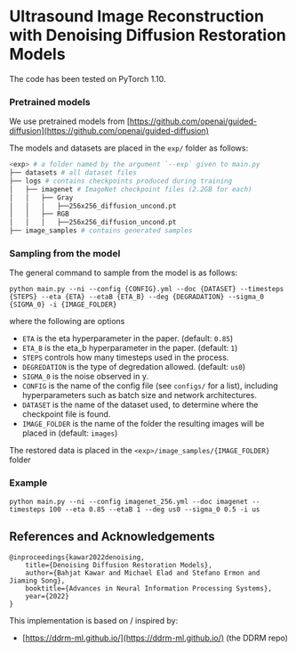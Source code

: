 # Ultrasound Image Reconstruction with Denoising Diffusion Restoration Models 

The code has been tested on PyTorch 1.10. 

### Pretrained models
We use pretrained models from [https://github.com/openai/guided-diffusion](https://github.com/openai/guided-diffusion)

The models and datasets are placed in the `exp/` folder as follows:
```bash
<exp> # a folder named by the argument `--exp` given to main.py
├── datasets # all dataset files
├── logs # contains checkpoints produced during training
│   ├── imagenet # ImageNet checkpoint files (2.2GB for each)
│   │   ├── Gray
│   │   │   ├──256x256_diffusion_uncond.pt
│   │   ├── RGB
│   │   │   ├──256x256_diffusion_uncond.pt
├── image_samples # contains generated samples
```

### Sampling from the model

The general command to sample from the model is as follows:
```
python main.py --ni --config {CONFIG}.yml --doc {DATASET} --timesteps {STEPS} --eta {ETA} --etaB {ETA_B} --deg {DEGRADATION} --sigma_0 {SIGMA_0} -i {IMAGE_FOLDER}
```
where the following are options
- `ETA` is the eta hyperparameter in the paper. (default: `0.85`)
- `ETA_B` is the eta_b hyperparameter in the paper. (default: `1`)
- `STEPS` controls how many timesteps used in the process.
- `DEGREDATION` is the type of degredation allowed. (default: `us0`)
- `SIGMA_0` is the noise observed in y.
- `CONFIG` is the name of the config file (see `configs/` for a list), including hyperparameters such as batch size and network architectures.
- `DATASET` is the name of the dataset used, to determine where the checkpoint file is found.
- `IMAGE_FOLDER` is the name of the folder the resulting images will be placed in (default: `images`)

The restored data is placed in the `<exp>/image_samples/{IMAGE_FOLDER}` folder


### Example

```
python main.py --ni --config imagenet_256.yml --doc imagenet --timesteps 100 --eta 0.85 --etaB 1 --deg us0 --sigma_0 0.5 -i us
```

## References and Acknowledgements
```
@inproceedings{kawar2022denoising,
    title={Denoising Diffusion Restoration Models},
    author={Bahjat Kawar and Michael Elad and Stefano Ermon and Jiaming Song},
    booktitle={Advances in Neural Information Processing Systems},
    year={2022}
}
```

This implementation is based on / inspired by:
- [https://ddrm-ml.github.io/](https://ddrm-ml.github.io/) (the DDRM repo)
